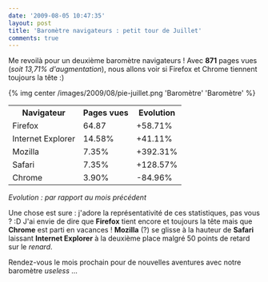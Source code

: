 ```yaml
---
date: '2009-08-05 10:47:35'
layout: post
title: 'Baromètre navigateurs : petit tour de Juillet'
comments: true
---
```


Me revoilà pour un deuxième baromètre navigateurs ! Avec **871** pages vues (_soit 13,71% d'augmentation_), nous allons voir si Firefox et Chrome tiennent toujours la tête :)

{% img center /images/2009/08/pie-juillet.png 'Baromètre' 'Baromètre' %}

<table class="post">
 <tr>
  <th>Navigateur</th>
  <th>Pages vues</th>
  <th>Evolution</th>
 </tr>
 <tr>
  <td>Firefox</td>
  <td>64.87</td>
  <td>+58.71%</td>
 </tr>
 <tr>
  <td>Internet Explorer</td>
  <td>14.58%</td>
  <td>+41.11%</td>
 </tr>
 <tr>
  <td>Mozilla</td>
  <td>7.35%</td>
  <td>+392.31%</td>
 </tr>
 <tr>
  <td>Safari</td>
  <td>7.35%</td>
  <td>+128.57%</td>
 </tr>
 <tr>
  <td>Chrome</td>
  <td>3.90%</td>
  <td>-84.96%</td>
 </tr>
</table>

_Evolution : par rapport au mois précédent_

Une chose est sure : j'adore la représentativité de ces statistiques, pas vous ? :D J'ai envie de dire que **Firefox** tient encore et toujours la tête mais que **Chrome** est parti en vacances ! **Mozilla** (?) se glisse à la hauteur de **Safari** laissant **Internet Explorer** à la deuxième place malgré 50 points de retard sur le _renard_.

Rendez-vous le mois prochain pour de nouvelles aventures avec notre baromètre _useless_ ...
